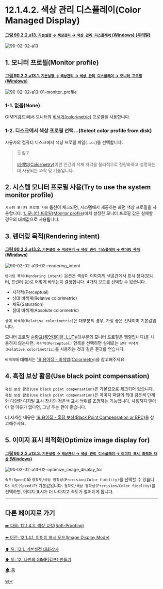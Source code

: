 # 12.1.4.2. 색상 관리 디스플레이(Color Managed Display)

<a id="90-02-02-a13"></a>

#### [그림 90.2.2.a13. `기본설정` → `색상관리` → `색상 관리 디스플레이` (Windows) (우리말)](./90-02-02-color-management.md#90-02-02-a13)
![90-02-02-a13](https://github.com/wonder13662/gimp/assets/15767104/8d5548c3-737e-4926-9ccf-5aa5b2f43571)

<a id="12-01-04-02-s1"></a>

## 1. 모니터 프로필(Monitor profile)

<a id="90-02-02-a13-01"></a>

#### [그림 90.2.2.a13.1. `기본설정` → `색상관리` → `색상 관리 디스플레이` → `모니터 프로필` (Windows)](./90-02-02-a13-01#90-02-02-a13-01)
![90-02-02-a13-01-monitor_profile](https://github.com/wonder13662/gimp/assets/15767104/1d039db4-1285-4af9-aa91-13a1a3706567)

<a id="12-01-04-02-s1-01"></a>

### 1-1. 없음(None)
GIMP(김프)에서 모니터의 [비색계(colorimetric)](./19-glossaryx-colorimetric.md) 프로필을 사용합니다.

<a id="12-01-04-02-s1-02"></a>

### 1-2. 디스크에서 색상 프로필 선택...(Select color profile from disk)

사용자의 컴퓨터 디스크에서 색상 프로필 파일(`.icc`)를 선택합니다.

> 🗒️ 참고
>
> [비색법(Colormetry)](./19-glossaryx-colorimetric.md)이란 인간의 색채 지각을 물리적으로 정량화하고 설명하는 데 사용되는 과학 및 기술입니다.

<a id="12-01-04-02-s2"></a>

## 2. 시스템 모니터 프로필 사용(Try to use the system monitor profile)
`시스템 모니터 프로필 사용` 옵션이 체크되면, 시스템에서 제공하는 화면 색상 프로필을 사용합니다. [1. 모니터 프로필(Monitor profile)](./12-01-04-02-color_managed_display.md#12-01-04-02-s1)에서 설정한 모니터 프로필 값은 실패할 경우의 대체값으로 사용됩니다.

<a id="12-01-04-02-s3"></a>

## 3. 렌더링 목적(Rendering intent)

<a id="90-02-02-a13-02"></a>

#### [그림 90.2.2.a13.2. `기본설정` → `색상관리` → `색상 관리 디스플레이` → `렌더링 목적` (Windows)](./90-02-02-color-management.md#90-02-02-a13-02)
![90-02-02-a13-02-rendering_intent](https://github.com/wonder13662/gimp/assets/15767104/ca0d2f03-9751-4b65-8188-0ae55b653ac9)

`렌더링 목적(Rendering intent)` 옵션은 색상이 이미지의 색공간에서 표시 장치(모니터, 프린터 등)로 어떻게 바뀌는지 결정합니다. 4가지 모드를 선택할 수 있습니다.

- 지각적(Perceptual)
- 상대 비색계(Relative colorimetric)
- 채도(Saturation)
- 절대 비색계(Absolute colorimetric)

`상대 비색계(Relative colorimetric)`은 대부분의 경우, 가장 좋은 선택이며 기본값입니다.

모니터 프로필 [순람표(룩업테이블, LUT)](./19-glossaryx-lookup_table.md)(대부분의 모니터 프로필은 행렬입니다)을 사용하지 않는다면, `지각적(Perceptual)` 항목을 선택하면 실제로는 `상대 비색계(Relative colorimetric)`를 사용하는 것과 같은 결과를 얻습니다.

`비색계`에 대해서는 [19.용어집 - 비색법(Colormetry)](./19-glossaryx-colorimetric.md)을 참고해주세요.

<a id="12-01-04-02-s4"></a>

## 4. 흑점 보상 활용(Use black point compensation)
`흑점 보상 활용(Use black point compensation)`은 기본값으로 체크되어 있습니다. `흑점 보상 활용(Use black point compensation)`은 이미지 파일의 최대 검은색 단계와 다양한 디지털 표시 장치의 검은색 표시 범위를 조정하는 기능입니다. 사용하지 말아야 할 이유가 없다면, 그냥 두는 편이 좋습니다.

더 자세한 내용은 [19.용어집 - 흑점 보상(Black Point Compensation or BPC)](./19-glossaryx-black_point_compensation.md)을 참고해주세요.

[comment]: <> (TODO 흑점 보상 활용의 역할에 대해서 추가 설명해줄 필요가 있다)

<a id="12-01-04-02-s5"></a>

## 5. 이미지 표시 최적화(Optimize image display for)

<a id="90-02-02-a13-03"></a>

#### [그림 90.2.2.a13.3. `기본설정` → `색상관리` → `색상 관리 디스플레이` → `이미지 표시 최적화 대상` (Windows)](./90-02-02-color-management.md#90-02-02-a13-03)
![90-02-02-a13-02-optimize_image_display_for](https://github.com/wonder13662/gimp/assets/15767104/bb9643d2-bad0-4433-a234-e879f4754124)

`속도(Speed)`와 `정확도/색상 정확성(Precision/Color fidelity)`를 선택할 수 있습니다. `속도(Speed)`가 기본값입니다. `정확도/색상 정확성(Precision/Color fidelity)`를 선택하면, 이미지 표시가 더 나아지고 속도가 떨어지게 됩니다.

***

## 다른 페이지로 가기

[➡️ 다음: 12.1.4.3. 색상 교정(Soft-Proofing)](./12-01-04-03-soft_proofing.md)

[⬅️ 이전: 12.1.4.1. 이미지 표시 모드(Image Display Mode)](./12-01-04-01-image_display_mode.md)

[⬆️ 위: 12.1. 기본설정 대화상자](./12-01-00-preference-dialog.md)

[⬆️ 위: 12. 나만의 GIMP(김프) 만들기](./12-00-enrich-my-gimp.md)

[🏠 홈](./00-home.md)

[원문](https://docs.gimp.org/2.10/ko/gimp-pimping.html#gimp-prefs-color-management)
